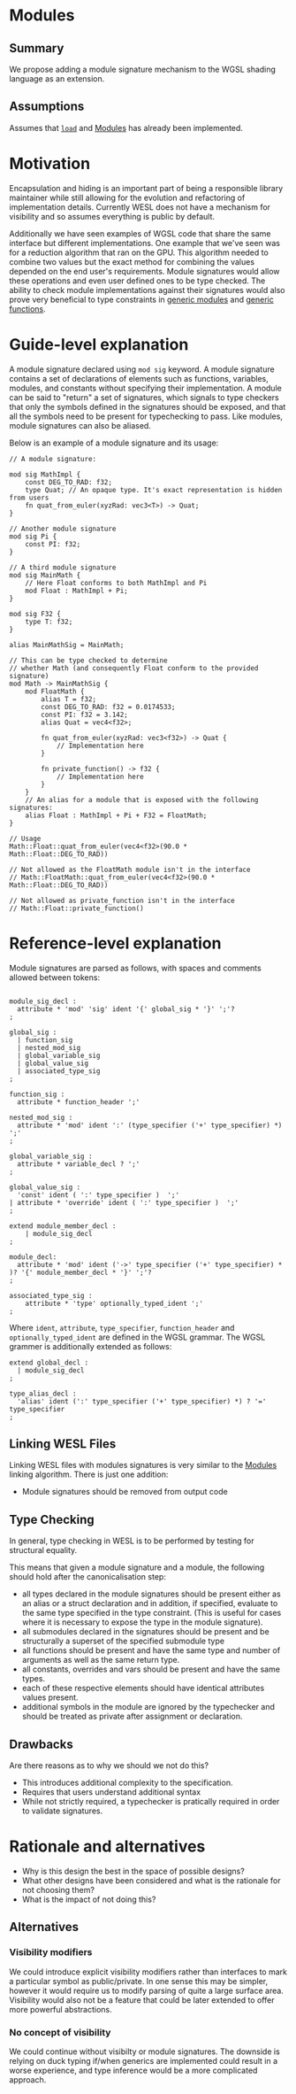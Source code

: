 # Modules

## Summary

We propose adding a module signature mechanism to the WGSL shading language as an extension.

## Assumptions

Assumes that [`load`](./Imports.md) and [Modules](./Modules.md) has already been implemented.

# Motivation

Encapsulation and hiding is an important part of being a responsible library maintainer while still allowing for 
the evolution and refactoring of implementation details. Currently WESL does not have a mechanism for visibility and so 
assumes everything is public by default.

Additionally we have seen examples of WGSL code that share the same interface but different implementations. One example 
that we've seen was for a reduction algorithm that ran on the GPU. This algorithm needed to combine two values but the exact method for combining the values depended on the end user's requirements. Module signatures would allow these operations and even user defined ones to be type checked. The ability to check module implementations against their signatures would also prove very beneficial to type constraints in [generic modules](./GenericModules.md) and [generic functions](./GenericFunctions.md).

# Guide-level explanation

A module signature declared using `mod sig` keyword. A module signature contains a set of declarations of elements such as functions, variables, modules, and constants without specifying their implementation. A module can be said to "return" a set of signatures, which signals to type checkers that only the symbols defined in the signatures should be exposed, and that all the symbols need to be present for typechecking to pass. Like modules, module signatures can also be aliased. 

Below is an example of a module signature and its usage:

```rescript
// A module signature:

mod sig MathImpl {
    const DEG_TO_RAD: f32;
    type Quat; // An opaque type. It's exact representation is hidden from users
    fn quat_from_euler(xyzRad: vec3<T>) -> Quat;
}

// Another module signature
mod sig Pi {
    const PI: f32;
}

// A third module signature
mod sig MainMath {
    // Here Float conforms to both MathImpl and Pi
    mod Float : MathImpl + Pi;
}

mod sig F32 {
    type T: f32;
}

alias MainMathSig = MainMath;

// This can be type checked to determine 
// whether Math (and consequently Float conform to the provided signature)
mod Math -> MainMathSig {
    mod FloatMath {
        alias T = f32;
        const DEG_TO_RAD: f32 = 0.0174533;
        const PI: f32 = 3.142;
        alias Quat = vec4<f32>;

        fn quat_from_euler(xyzRad: vec3<f32>) -> Quat {
            // Implementation here
        }

        fn private_function() -> f32 {
            // Implementation here
        }
    }
    // An alias for a module that is exposed with the following signatures:
    alias Float : MathImpl + Pi + F32 = FloatMath;
}

// Usage
Math::Float::quat_from_euler(vec4<f32>(90.0 * Math::Float::DEG_TO_RAD))

// Not allowed as the FloatMath module isn't in the interface
// Math::FloatMath::quat_from_euler(vec4<f32>(90.0 * Math::Float::DEG_TO_RAD))

// Not allowed as private_function isn't in the interface
// Math::Float::private_function()
```

# Reference-level explanation

Module signatures are parsed as follows, with spaces and comments allowed between tokens:

```bnf

module_sig_decl :
  attribute * 'mod' 'sig' ident '{' global_sig * '}' ';'?
;

global_sig :
  | function_sig
  | nested_mod_sig
  | global_variable_sig
  | global_value_sig
  | associated_type_sig
;

function_sig : 
  attribute * function_header ';'

nested_mod_sig : 
  attribute * 'mod' ident ':' (type_specifier ('+' type_specifier) *)  ';'
;

global_variable_sig :
  attribute * variable_decl ? ';'
;

global_value_sig :
  'const' ident ( ':' type_specifier )  ';'
| attribute * 'override' ident ( ':' type_specifier )  ';'
;

extend module_member_decl : 
    | module_sig_decl
;

module_decl:  
  attribute * 'mod' ident ('->' type_specifier ('+' type_specifier) * )? '{' module_member_decl * '}' ';'?
;

associated_type_sig :
    attribute * 'type' optionally_typed_ident ';'
;
```

Where `ident`, `attribute`, `type_specifier`, `function_header` and `optionally_typed_ident` are defined in the WGSL grammar. The WGSL grammer is additionally extended as follows: 

```bnf
extend global_decl :
  | module_sig_decl
;

type_alias_decl :
  'alias' ident (':' type_specifier ('+' type_specifier) *) ? '=' type_specifier
;
```

## Linking WESL Files

Linking WESL files with modules signatures is very similar to the [Modules](./Modules.md) linking algorithm. There is just 
one addition:

- Module signatures should be removed from output code

## Type Checking

In general, type checking in WESL is to be performed by testing for structural equality. 

This means that given a module signature and a module, the following should hold after the canonicalisation step:

- all types declared in the module signatures should be present either as an alias or a struct declaration and in addition, if specified, evaluate to the same type specified in the type constraint. (This is useful for cases where it is necessary to expose the type in the module signature).
- all submodules declared in the signatures should be present and be structurally a superset of the specified submodule type
- all functions should be present and have the same type and number of arguments as well as the same return type. 
- all constants, overrides and vars should be present and have the same types. 
- each of these respective elements should have identical attributes values present. 
- additional symbols in the module are ignored by the typechecker and should be treated as private after assignment or declaration. 

## Drawbacks

Are there reasons as to why we should we not do this?

- This introduces additional complexity to the specification.
- Requires that users understand additional syntax
- While not strictly required, a typechecker is pratically required in order to validate signatures.

# Rationale and alternatives

- Why is this design the best in the space of possible designs?
- What other designs have been considered and what is the rationale for not choosing them?
- What is the impact of not doing this?

## Alternatives 

### Visibility modifiers 

We could introduce explicit visibility modifiers rather than interfaces to mark a particular symbol as public/private.
In one sense this may be simpler, however it would require us to modify parsing of quite a large surface area. 
Visibility would also not be a feature that could be later extended to offer more powerful abstractions.

### No concept of visibility 

We could continue without visibilty or module signatures. The downside is relying on duck typing if/when generics are implemented could result in a worse experience, and type inference would be a more complicated approach.